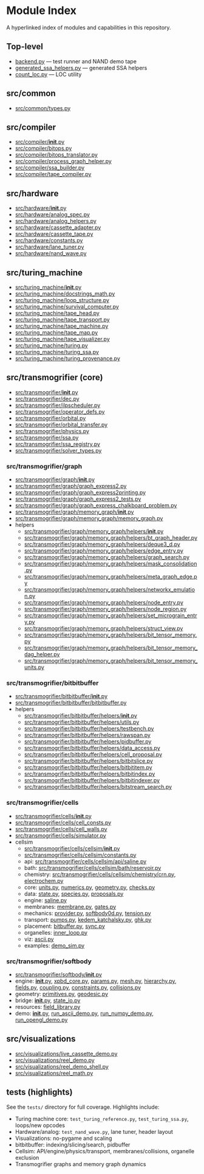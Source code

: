 # Module Index

A hyperlinked index of modules and capabilities in this repository.

## Top-level

- [backend.py](backend.py) — test runner and NAND demo tape
- [generated_ssa_helpers.py](generated_ssa_helpers.py) — generated SSA helpers
- [count_loc.py](count_loc.py) — LOC utility

## src/common

- [src/common/types.py](src/common/types.py)

## src/compiler

- [src/compiler/__init__.py](src/compiler/__init__.py)
- [src/compiler/bitops.py](src/compiler/bitops.py)
- [src/compiler/bitops_translator.py](src/compiler/bitops_translator.py)
- [src/compiler/process_graph_helper.py](src/compiler/process_graph_helper.py)
- [src/compiler/ssa_builder.py](src/compiler/ssa_builder.py)
- [src/compiler/tape_compiler.py](src/compiler/tape_compiler.py)

## src/hardware

- [src/hardware/__init__.py](src/hardware/__init__.py)
- [src/hardware/analog_spec.py](src/hardware/analog_spec.py)
- [src/hardware/analog_helpers.py](src/hardware/analog_helpers.py)
- [src/hardware/cassette_adapter.py](src/hardware/cassette_adapter.py)
- [src/hardware/cassette_tape.py](src/hardware/cassette_tape.py)
- [src/hardware/constants.py](src/hardware/constants.py)
- [src/hardware/lane_tuner.py](src/hardware/lane_tuner.py)
- [src/hardware/nand_wave.py](src/hardware/nand_wave.py)

## src/turing_machine

- [src/turing_machine/__init__.py](src/turing_machine/__init__.py)
- [src/turing_machine/docstrings_math.py](src/turing_machine/docstrings_math.py)
- [src/turing_machine/loop_structure.py](src/turing_machine/loop_structure.py)
- [src/turing_machine/survival_computer.py](src/turing_machine/survival_computer.py)
- [src/turing_machine/tape_head.py](src/turing_machine/tape_head.py)
- [src/turing_machine/tape_transport.py](src/turing_machine/tape_transport.py)
- [src/turing_machine/tape_machine.py](src/turing_machine/tape_machine.py)
- [src/turing_machine/tape_map.py](src/turing_machine/tape_map.py)
- [src/turing_machine/tape_visualizer.py](src/turing_machine/tape_visualizer.py)
- [src/turing_machine/turing.py](src/turing_machine/turing.py)
- [src/turing_machine/turing_ssa.py](src/turing_machine/turing_ssa.py)
- [src/turing_machine/turing_provenance.py](src/turing_machine/turing_provenance.py)

## src/transmogrifier (core)

- [src/transmogrifier/__init__.py](src/transmogrifier/__init__.py)
- [src/transmogrifier/dec.py](src/transmogrifier/dec.py)
- [src/transmogrifier/ilpscheduler.py](src/transmogrifier/ilpscheduler.py)
- [src/transmogrifier/operator_defs.py](src/transmogrifier/operator_defs.py)
- [src/transmogrifier/orbital.py](src/transmogrifier/orbital.py)
- [src/transmogrifier/orbital_transfer.py](src/transmogrifier/orbital_transfer.py)
- [src/transmogrifier/physics.py](src/transmogrifier/physics.py)
- [src/transmogrifier/ssa.py](src/transmogrifier/ssa.py)
- [src/transmogrifier/ssa_registry.py](src/transmogrifier/ssa_registry.py)
- [src/transmogrifier/solver_types.py](src/transmogrifier/solver_types.py)

### src/transmogrifier/graph

- [src/transmogrifier/graph/__init__.py](src/transmogrifier/graph/__init__.py)
- [src/transmogrifier/graph/graph_express2.py](src/transmogrifier/graph/graph_express2.py)
- [src/transmogrifier/graph/graph_express2printing.py](src/transmogrifier/graph/graph_express2printing.py)
- [src/transmogrifier/graph/graph_express2_tests.py](src/transmogrifier/graph/graph_express2_tests.py)
- [src/transmogrifier/graph/graph_express_chalkboard_problem.py](src/transmogrifier/graph/graph_express_chalkboard_problem.py)
- [src/transmogrifier/graph/memory_graph/__init__.py](src/transmogrifier/graph/memory_graph/__init__.py)
- [src/transmogrifier/graph/memory_graph/memory_graph.py](src/transmogrifier/graph/memory_graph/memory_graph.py)
- helpers
  - [src/transmogrifier/graph/memory_graph/helpers/__init__.py](src/transmogrifier/graph/memory_graph/helpers/__init__.py)
  - [src/transmogrifier/graph/memory_graph/helpers/bt_graph_header.py](src/transmogrifier/graph/memory_graph/helpers/bt_graph_header.py)
  - [src/transmogrifier/graph/memory_graph/helpers/deque3_d.py](src/transmogrifier/graph/memory_graph/helpers/deque3_d.py)
  - [src/transmogrifier/graph/memory_graph/helpers/edge_entry.py](src/transmogrifier/graph/memory_graph/helpers/edge_entry.py)
  - [src/transmogrifier/graph/memory_graph/helpers/graph_search.py](src/transmogrifier/graph/memory_graph/helpers/graph_search.py)
  - [src/transmogrifier/graph/memory_graph/helpers/mask_consolidation.py](src/transmogrifier/graph/memory_graph/helpers/mask_consolidation.py)
  - [src/transmogrifier/graph/memory_graph/helpers/meta_graph_edge.py](src/transmogrifier/graph/memory_graph/helpers/meta_graph_edge.py)
  - [src/transmogrifier/graph/memory_graph/helpers/networkx_emulation.py](src/transmogrifier/graph/memory_graph/helpers/networkx_emulation.py)
  - [src/transmogrifier/graph/memory_graph/helpers/node_entry.py](src/transmogrifier/graph/memory_graph/helpers/node_entry.py)
  - [src/transmogrifier/graph/memory_graph/helpers/node_region.py](src/transmogrifier/graph/memory_graph/helpers/node_region.py)
  - [src/transmogrifier/graph/memory_graph/helpers/set_micrograin_entry.py](src/transmogrifier/graph/memory_graph/helpers/set_micrograin_entry.py)
  - [src/transmogrifier/graph/memory_graph/helpers/struct_view.py](src/transmogrifier/graph/memory_graph/helpers/struct_view.py)
  - [src/transmogrifier/graph/memory_graph/helpers/bit_tensor_memory.py](src/transmogrifier/graph/memory_graph/helpers/bit_tensor_memory.py)
  - [src/transmogrifier/graph/memory_graph/helpers/bit_tensor_memory_dag_helper.py](src/transmogrifier/graph/memory_graph/helpers/bit_tensor_memory_dag_helper.py)
  - [src/transmogrifier/graph/memory_graph/helpers/bit_tensor_memory_units.py](src/transmogrifier/graph/memory_graph/helpers/bit_tensor_memory_units.py)

### src/transmogrifier/bitbitbuffer

- [src/transmogrifier/bitbitbuffer/__init__.py](src/transmogrifier/bitbitbuffer/__init__.py)
- [src/transmogrifier/bitbitbuffer/bitbitbuffer.py](src/transmogrifier/bitbitbuffer/bitbitbuffer.py)
- helpers
  - [src/transmogrifier/bitbitbuffer/helpers/__init__.py](src/transmogrifier/bitbitbuffer/helpers/__init__.py)
  - [src/transmogrifier/bitbitbuffer/helpers/utils.py](src/transmogrifier/bitbitbuffer/helpers/utils.py)
  - [src/transmogrifier/bitbitbuffer/helpers/testbench.py](src/transmogrifier/bitbitbuffer/helpers/testbench.py)
  - [src/transmogrifier/bitbitbuffer/helpers/rawspan.py](src/transmogrifier/bitbitbuffer/helpers/rawspan.py)
  - [src/transmogrifier/bitbitbuffer/helpers/pidbuffer.py](src/transmogrifier/bitbitbuffer/helpers/pidbuffer.py)
  - [src/transmogrifier/bitbitbuffer/helpers/data_access.py](src/transmogrifier/bitbitbuffer/helpers/data_access.py)
  - [src/transmogrifier/bitbitbuffer/helpers/cell_proposal.py](src/transmogrifier/bitbitbuffer/helpers/cell_proposal.py)
  - [src/transmogrifier/bitbitbuffer/helpers/bitbitslice.py](src/transmogrifier/bitbitbuffer/helpers/bitbitslice.py)
  - [src/transmogrifier/bitbitbuffer/helpers/bitbititem.py](src/transmogrifier/bitbitbuffer/helpers/bitbititem.py)
  - [src/transmogrifier/bitbitbuffer/helpers/bitbitindex.py](src/transmogrifier/bitbitbuffer/helpers/bitbitindex.py)
  - [src/transmogrifier/bitbitbuffer/helpers/bitbitindexer.py](src/transmogrifier/bitbitbuffer/helpers/bitbitindexer.py)
  - [src/transmogrifier/bitbitbuffer/helpers/bitstream_search.py](src/transmogrifier/bitbitbuffer/helpers/bitstream_search.py)

### src/transmogrifier/cells

- [src/transmogrifier/cells/__init__.py](src/transmogrifier/cells/__init__.py)
- [src/transmogrifier/cells/cell_consts.py](src/transmogrifier/cells/cell_consts.py)
- [src/transmogrifier/cells/cell_walls.py](src/transmogrifier/cells/cell_walls.py)
- [src/transmogrifier/cells/simulator.py](src/transmogrifier/cells/simulator.py)
- cellsim
  - [src/transmogrifier/cells/cellsim/__init__.py](src/transmogrifier/cells/cellsim/__init__.py)
  - [src/transmogrifier/cells/cellsim/constants.py](src/transmogrifier/cells/cellsim/constants.py)
  - api: [src/transmogrifier/cells/cellsim/api/saline.py](src/transmogrifier/cells/cellsim/api/saline.py)
  - bath: [src/transmogrifier/cells/cellsim/bath/reservoir.py](src/transmogrifier/cells/cellsim/bath/reservoir.py)
  - chemistry: [src/transmogrifier/cells/cellsim/chemistry/crn.py](src/transmogrifier/cells/cellsim/chemistry/crn.py), [electrochem.py](src/transmogrifier/cells/cellsim/chemistry/electrochem.py)
  - core: [units.py](src/transmogrifier/cells/cellsim/core/units.py), [numerics.py](src/transmogrifier/cells/cellsim/core/numerics.py), [geometry.py](src/transmogrifier/cells/cellsim/core/geometry.py), [checks.py](src/transmogrifier/cells/cellsim/core/checks.py)
  - data: [state.py](src/transmogrifier/cells/cellsim/data/state.py), [species.py](src/transmogrifier/cells/cellsim/data/species.py), [proposals.py](src/transmogrifier/cells/cellsim/data/proposals.py)
  - engine: [saline.py](src/transmogrifier/cells/cellsim/engine/saline.py)
  - membranes: [membrane.py](src/transmogrifier/cells/cellsim/membranes/membrane.py), [gates.py](src/transmogrifier/cells/cellsim/membranes/gates.py)
  - mechanics: [provider.py](src/transmogrifier/cells/cellsim/mechanics/provider.py), [softbody0d.py](src/transmogrifier/cells/cellsim/mechanics/softbody0d.py), [tension.py](src/transmogrifier/cells/cellsim/mechanics/tension.py)
  - transport: [pumps.py](src/transmogrifier/cells/cellsim/transport/pumps.py), [kedem_katchalsky.py](src/transmogrifier/cells/cellsim/transport/kedem_katchalsky.py), [ghk.py](src/transmogrifier/cells/cellsim/transport/ghk.py)
  - placement: [bitbuffer.py](src/transmogrifier/cells/cellsim/placement/bitbuffer.py), [sync.py](src/transmogrifier/cells/cellsim/placement/sync.py)
  - organelles: [inner_loop.py](src/transmogrifier/cells/cellsim/organelles/inner_loop.py)
  - viz: [ascii.py](src/transmogrifier/cells/cellsim/viz/ascii.py)
  - examples: [demo_sim.py](src/transmogrifier/cells/cellsim/examples/demo_sim.py)

### src/transmogrifier/softbody

- [src/transmogrifier/softbody/__init__.py](src/transmogrifier/softbody/__init__.py)
- engine: [__init__.py](src/transmogrifier/softbody/engine/__init__.py), [xpbd_core.py](src/transmogrifier/softbody/engine/xpbd_core.py), [params.py](src/transmogrifier/softbody/engine/params.py), [mesh.py](src/transmogrifier/softbody/engine/mesh.py), [hierarchy.py](src/transmogrifier/softbody/engine/hierarchy.py), [fields.py](src/transmogrifier/softbody/engine/fields.py), [coupling.py](src/transmogrifier/softbody/engine/coupling.py), [constraints.py](src/transmogrifier/softbody/engine/constraints.py), [collisions.py](src/transmogrifier/softbody/engine/collisions.py)
- geometry: [primitives.py](src/transmogrifier/softbody/geometry/primitives.py), [geodesic.py](src/transmogrifier/softbody/geometry/geodesic.py)
- bridge: [__init__.py](src/transmogrifier/softbody/bridge/__init__.py), [state_io.py](src/transmogrifier/softbody/bridge/state_io.py)
- resources: [field_library.py](src/transmogrifier/softbody/resources/field_library.py)
- demo: [__init__.py](src/transmogrifier/softbody/demo/__init__.py), [run_ascii_demo.py](src/transmogrifier/softbody/demo/run_ascii_demo.py), [run_numpy_demo.py](src/transmogrifier/softbody/demo/run_numpy_demo.py), [run_opengl_demo.py](src/transmogrifier/softbody/demo/run_opengl_demo.py)

## src/visualizations

- [src/visualizations/live_cassette_demo.py](src/visualizations/live_cassette_demo.py)
- [src/visualizations/reel_demo.py](src/visualizations/reel_demo.py)
- [src/visualizations/reel_demo_shell.py](src/visualizations/reel_demo_shell.py)
- [src/visualizations/reel_math.py](src/visualizations/reel_math.py)

## tests (highlights)

See the `tests/` directory for full coverage. Highlights include:

- Turing machine core: `test_turing_reference.py`, `test_turing_ssa.py`, loops/new opcodes
- Hardware/analog: `test_nand_wave.py`, lane tuner, header layout
- Visualizations: no-pygame and scaling
- bitbitbuffer: indexing/slicing/search, pidbuffer
- Cellsim: API/engine/physics/transport, membranes/collisions, organelle exclusion
- Transmogrifier graphs and memory graph dynamics
